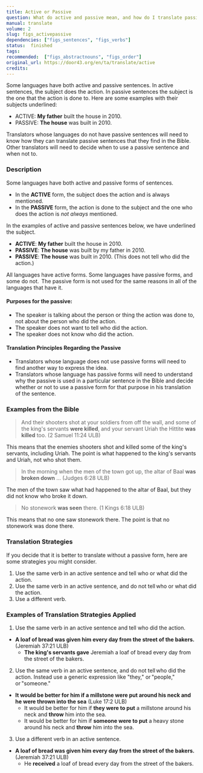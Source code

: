 ```yaml
---
title: Active or Passive
question: What do active and passive mean, and how do I translate passive sentences?
manual: translate
volume: 2
slug: figs_activepassive
dependencies: ["figs_sentences", "figs_verbs"]
status:  finished
tags: 
recommended:  ["figs_abstractnouns", "figs_order"]
original_url: https://door43.org/en/ta/translate/active
credits: 
---
```

Some languages have both active and passive sentences. In active sentences, the subject does the action. In passive sentences the subject is the one that the action is done to. Here are some examples with their subjects underlined:

  * ACTIVE: __My father__ built the house in 2010. 
  * PASSIVE: __The house__  was built in 2010. 

Translators whose languages do not have passive sentences will need to know how they can translate passive sentences that they find in the Bible. Other translators will need to decide when to use a passive sentence and when not to.

### Description

Some languages have both active and passive forms of sentences.

  * In the **ACTIVE** form, the subject does the action and is always mentioned.
  * In the **PASSIVE** form, the action is done to the subject and the one who does the action is *not always*  mentioned.

In the examples of active and passive sentences below, we have underlined the subject.

* **ACTIVE**: __My father__  built the house in 2010.
* **PASSIVE**: __The house__  was built by my father in 2010.
* **PASSIVE**: __The house__  was built in 2010. (This does not tell who did the action.)

All languages have active forms. Some languages have passive forms, and some do not. 
The passive form is not used for the same reasons in all of the languages that have it.

#### Purposes for the passive:

  * The speaker is talking about the person or thing the action was done to, not about the person who did the action.
  * The speaker does not want to tell who did the action. 
  * The speaker does not know who did the action.

#### Translation Principles Regarding the Passive

  * Translators whose language does not use passive forms will need to find another way to express the idea. 
  * Translators whose language has passive forms will need to understand why the passive is used in a particular sentence in the Bible and decide whether or not to use a passive form for that purpose in his translation of the sentence.

### Examples from the Bible

>And their shooters shot at your soldiers from off the wall, and some of the king's servants __were killed__, and your servant Uriah the Hittite __was killed__ too. (2 Samuel 11:24 ULB) 

This means that the enemies shooters shot and killed some of the king's servants, including Uriah. The point is what happened to the king's servants and Uriah, not who shot them.

>In the morning when the men of the town got up, the altar of Baal __was broken down__ … (Judges 6:28 ULB) 

The men of the town saw what had happened to the altar of Baal, but they did not know who broke it down. 

>No stonework __was seen__ there. (1 Kings 6:18 ULB) 

This means that no one saw stonework there. The point is that no stonework was done there.

### Translation Strategies

If you decide that it is better to translate without a passive form, here are some strategies you might consider.

  1. Use the same verb in an active sentence and tell who or what did the action.
  1. Use the same verb in an active sentence, and do not tell who or what did the action.
  1. Use a different verb.

### Examples of Translation Strategies Applied

1. Use the same verb in an active sentence and tell who did the action.
  * **A loaf of bread __was given__  him every day from the street of the bakers.**  (Jeremiah 37:21 ULB)
      * __The king's servants gave__  Jeremiah a loaf of bread every day from the street of the bakers.

2. Use the same verb in an active sentence, and do not tell who did the action. Instead use a generic expression like "they," or "people," or "someone." 
  * **It would be better for him if a millstone __were put__  around his neck and he __were thrown__  into the sea**  (Luke 17:2 ULB)
      * It would be better for him if __they were to put__  a millstone around his neck and __throw__  him into the sea.
      * It would be better for him if __someone were to put__  a heavy stone around his neck and __throw__  him into the sea.

3. Use a different verb in an active sentence. 
  * **A loaf of bread __was given__  him every day from the street of the bakers.**  (Jeremiah 37:21 ULB)
      * He __received__  a loaf of bread every day from the street of the bakers.
